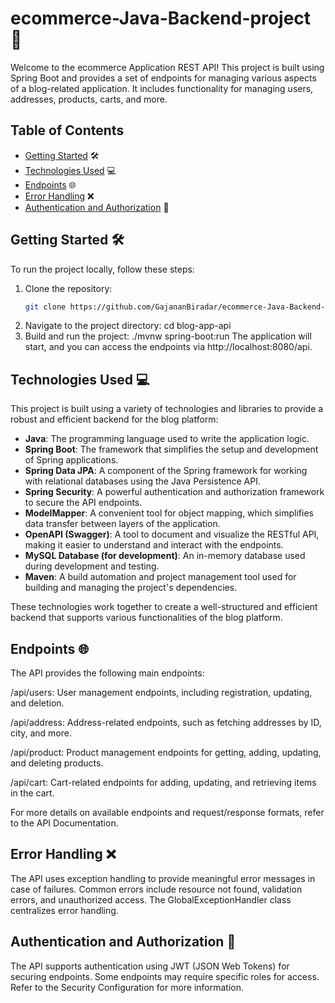 # ecommerce-Java-Backend-project 🚀

Welcome to the ecommerce Application REST API! This project is built using Spring Boot and provides a set of endpoints for managing various aspects of a blog-related application. It includes functionality for managing users, addresses, products, carts, and more.

## Table of Contents

- [Getting Started](#getting-started) 🛠️
- [Technologies Used](#Technologies-Used) 💻 
- [Endpoints](#endpoints) 🌐
- [Error Handling](#error-handling) ❌
- [Authentication and Authorization](#authentication-and-authorization) 🔐

## Getting Started 🛠️

To run the project locally, follow these steps:

1. Clone the repository:
   ```bash
   git clone https://github.com/GajananBiradar/ecommerce-Java-Backend-project.git
1. Navigate to the project directory: cd blog-app-api
2. Build and run the project: ./mvnw spring-boot:run
   The application will start, and you can access the endpoints via http://localhost:8080/api.

## Technologies Used 💻

This project is built using a variety of technologies and libraries to provide a robust and efficient backend for the blog platform:

- **Java**: The programming language used to write the application logic.
- **Spring Boot**: The framework that simplifies the setup and development of Spring applications.
- **Spring Data JPA**: A component of the Spring framework for working with relational databases using the Java Persistence API.
- **Spring Security**: A powerful authentication and authorization framework to secure the API endpoints.
- **ModelMapper**: A convenient tool for object mapping, which simplifies data transfer between layers of the application.
- **OpenAPI (Swagger)**: A tool to document and visualize the RESTful API, making it easier to understand and interact with the endpoints.
- **MySQL Database (for development)**: An in-memory database used during development and testing.
- **Maven**: A build automation and project management tool used for building and managing the project's dependencies.

These technologies work together to create a well-structured and efficient backend that supports various functionalities of the blog platform.


 ## Endpoints 🌐
   
The API provides the following main endpoints:

/api/users: User management endpoints, including registration, updating, and deletion.

/api/address: Address-related endpoints, such as fetching addresses by ID, city, and more.

/api/product: Product management endpoints for getting, adding, updating, and deleting products.

/api/cart: Cart-related endpoints for adding, updating, and retrieving items in the cart.

For more details on available endpoints and request/response formats, refer to the API Documentation.


## Error Handling ❌
The API uses exception handling to provide meaningful error messages in case of failures. Common errors include resource not found, validation errors, and unauthorized access. The GlobalExceptionHandler class centralizes error handling.


## Authentication and Authorization 🔐
The API supports authentication using JWT (JSON Web Tokens) for securing endpoints. Some endpoints may require specific roles for access. Refer to the Security Configuration for more information.
